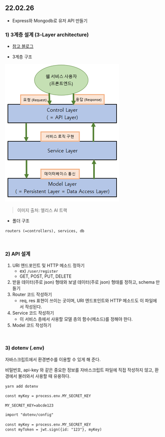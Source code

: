 ## 22.02.26
* Express와 Mongodb로 유저 API 만들기


### 1) 3계층 설계 (3-Layer architecture)
* [참고 블로그](https://velog.io/@hopsprings2/%EA%B2%AC%EA%B3%A0%ED%95%9C-node.js-%ED%94%84%EB%A1%9C%EC%A0%9D%ED%8A%B8-%EC%95%84%ED%82%A4%ED%85%8D%EC%B3%90-%EC%84%A4%EA%B3%84%ED%95%98%EA%B8%B0)

* 3계층 구조

<img src='./img/3_Layer_architecture.png'>

> 이미지 출처: 엘리스 AI 트랙


* 폴더 구조

```routers (=controllers), services, db```

<br>

### 2) API 설계

1. URI 엔드포인트 및 HTTP 메소드 정하기
    * ex) ```/user/register```
    * GET, POST, PUT, DELETE
2. 받을 데이터(주로 json) 형태와 보낼 데이터(주로 json) 형태를 정하고, schema 만들기
3. Router 코드 작성하기
    * req, res 표현이 쓰이는 곳이며, URI 엔드포인트와 HTTP 메소드도 이 파일에서 작성된다.
4. Service 코드 작성하기
    * 이 서비스 층에서 사용할 모델 층의 함수(메소드)를 정해야 한다.
5. Model 코드 작성하기

<br>

### 3) dotenv (.env)

자바스크립트에서 환경변수를 이용할 수 있게 해 준다.

비밀번호, api-key 와 같은 중요한 정보를 자바스크립트 파일에 직접 작성하지 않고, 환경에서 불러와서 사용할 때 유용하다.

```yarn add dotenv```

```const myKey = process.env.MY_SECRET_KEY```

```MY_SECRET_KEY=abcde123```

```
import "dotenv/config"

const myKey = process.env.MY_SECRET_KEY
const myToken = jwt.sign({id: "123"}, myKey)
```